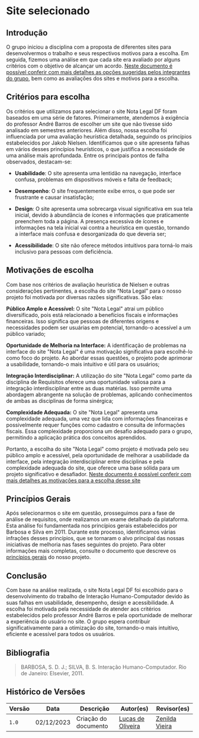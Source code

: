 # Site selecionado

## Introdução
   O grupo iniciou a disciplina com a proposta de diferentes sites para desenvolvermos o trabalho e seus respectivos motivos para a escolha. Em seguida, fizemos uma análise em que cada site era avaliado por alguns critérios com o objetivo de alcançar um acordo. [Neste documento é possível conferir com mais detalhes as opções sugeridas pelos integrantes do grupo](https://github.com/Interacao-Humano-Computador/2023.2-NotaLegal/blob/main/docs/planejamento%20do%20projeto/lista-sites-avaliados.md), bem como as avaliações dos sites e motivos para a escolha.
## Critérios para escolha

  Os critérios que utilizamos para selecionar o site Nota Legal DF foram baseados em uma série de fatores. Primeiramente, atendemos à exigência do professor André Barros de escolher um site que não tivesse sido analisado em semestres anteriores. Além disso, nossa escolha foi influenciada por uma avaliação heurística detalhada, seguindo os princípios estabelecidos por Jakob Nielsen. Identificamos que o site apresenta falhas em vários desses princípios heurísticos, o que justifica a necessidade de uma análise mais aprofundada. Entre os principais pontos de falha observados, destacam-se:

- **Usabilidade**: O site apresenta uma lentidão na navegação, interface confusa, problemas em dispositivos móveis e falta de feedback;

- **Desempenho**: O site frequentemente exibe erros, o que pode ser frustrante e causar insatisfação;

- **Design**: O site apresenta uma sobrecarga visual significativa em sua tela inicial, devido à abundância de ícones e informações que praticamente preenchem toda a página. A presença excessiva de ícones e informações na tela inicial vai contra a heurística em questão, tornando a interface mais confusa e desorganizada do que deveria ser;

- **Acessibilidade**: O site não oferece métodos intuitivos para torná-lo mais inclusivo para pessoas com deficiência.

## Motivações de escolha

  Com base nos critérios de avaliação heurística de Nielsen e outras considerações pertinentes, a escolha do site “Nota Legal” para o nosso projeto foi motivada por diversas razões significativas. São elas:

**Público Amplo e Acessível:** O site "Nota Legal" atrai um público diversificado, pois está relacionado a benefícios fiscais e informações financeiras. Isso significa que pessoas de diferentes origens e necessidades podem ser usuárias em potencial, tornando-o acessível a um público variado;

**Oportunidade de Melhoria na Interface:** A identificação de problemas na interface do site "Nota Legal" é uma motivação significativa para escolhê-lo como foco do projeto. Ao abordar essas questões, o projeto pode aprimorar a usabilidade, tornando-o mais intuitivo e útil para os usuários;

**Integração Interdisciplinar:** A utilização do site "Nota Legal" como parte da disciplina de Requisitos oferece uma oportunidade valiosa para a integração interdisciplinar entre as duas matérias. Isso permite uma abordagem abrangente na solução de problemas, aplicando conhecimentos de ambas as disciplinas de forma sinérgica;

**Complexidade Adequada:** O site "Nota Legal" apresenta uma complexidade adequada, uma vez que lida com informações financeiras e possivelmente requer funções como cadastro e consulta de informações fiscais. Essa complexidade proporciona um desafio adequado para o grupo, permitindo a aplicação prática dos conceitos aprendidos.

  Portanto, a escolha do site "Nota Legal" como projeto é motivada pelo seu público amplo e acessível, pela oportunidade de melhorar a usabilidade da interface, pela integração interdisciplinar entre disciplinas e pela complexidade adequada do site, que oferece uma base sólida para um projeto significativo e desafiador. [Neste documento é possível conferir com mais detalhes as motivações para a escolha desse site](https://github.com/Interacao-Humano-Computador/2023.2-NotaLegal/blob/main/docs/planejamento%20do%20projeto/site-escolhido.md)


## Princípios Gerais

  Após selecionarmos o site em questão, prosseguimos para a fase de análise de requisitos, onde realizamos um exame detalhado da plataforma. Esta análise foi fundamentada nos princípios gerais estabelecidos por Barbosa e Silva em 2011. Durante este processo, identificamos várias infrações desses princípios, que se tornaram o alvo principal das nossas iniciativas de melhoria nas fases seguintes do projeto. Para obter informações mais completas, consulte o documento que descreve os [princípios gerais](https://github.com/Interacao-Humano-Computador/2023.2-NotaLegal/blob/main/docs/analise%20de%20requisitos%20II/principios-gerais.md) do nosso projeto.

## Conclusão

  Com base na análise realizada, o site Nota Legal DF foi escolhido para o desenvolvimento do trabalho de Interação Humano-Computador devido às suas falhas em usabilidade, desempenho, design e acessibilidade. A escolha foi motivada pela necessidade de atender aos critérios estabelecidos pelo professor André Barros e pela oportunidade de melhorar a experiência do usuário no site. O grupo espera contribuir significativamente para a otimização do site, tornando-o mais intuitivo, eficiente e acessível para todos os usuários.

## Bibliografia

> BARBOSA, S. D. J.; SILVA, B. S. Interação Humano-Computador. Rio de Janeiro: Elsevier, 2011.
>

## Histórico de Versões

Versão  |   Data   | Descrição | Autor(es) | Revisor(es)
--------- | ------ | ------ | ---------- | ----------
 `1.0` | 02/12/2023 | Criação do documento | [Lucas de Oliveira]()| [Zenilda Vieira]()
